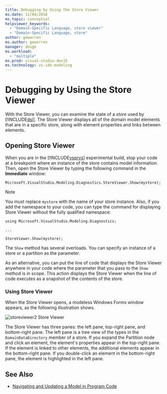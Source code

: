```yaml
---
title: Debugging by Using the Store Viewer
ms.date: 11/04/2016
ms.topic: conceptual
helpviewer_keywords:
  - "Domain-Specific Language, store viewer"
  - "Domain-Specific Language, store"
author: gewarren
ms.author: gewarren
manager: douge
ms.workload:
  - "multiple"
ms.prod: visual-studio-dev15
ms.technology: vs-ide-modeling
---
```

# Debugging by Using the Store Viewer
With the Store Viewer, you can examine the state of a *store* used by [!INCLUDE[dsl](../modeling/includes/dsl_md.md)]. The Store Viewer displays all of the domain model elements that are in a specific store, along with element properties and links between elements.

## Opening Store Viewer
 When you are in the [!INCLUDE[vsprvs](../code-quality/includes/vsprvs_md.md)] experimental build, stop your code at a breakpoint where an instance of the store contains model information. Then, open the Store Viewer by typing the following command in the **Immediate** window:

```
Microsoft.VisualStudio.Modeling.Diagnostics.StoreViewer.Show(mystore);
```

> [!NOTE]
>  You must replace `mystore` with the name of your store instance. Also, if you add the namespace to your code, you can type the command for displaying Store Viewer without the fully qualified namespace:
>
>  `using Microsoft.VisualStudio.Modeling.Diagnostics;`
>
>  `...`
>
>  `StoreViewer.Show(mystore);`

 The `Show` method has several overloads. You can specify an instance of a store or a partition as the parameter.

 As an alternative, you can put the line of code that displays the Store Viewer anywhere in your code where the parameter that you pass to the `Show` method is in scope. This action displays the Store Viewer when the line of code executes as a snapshot of the contents of the store.

### Using Store Viewer
 When the Store Viewer opens, a modeless Windows Forms window appears, as the following illustration shows.

 ![](../modeling/media/storeviewer2.png "storeviewer2")
Store Viewer

 The Store Viewer has three panes: the left pane, top-right pane, and bottom-right pane. The left pane is a tree view of the types in the `DomainDataDirectory` member of a store. If you expand the Partition node and click an element, the element's properties appear in the top-right pane. If the element is linked to other elements, the additional elements appear in the bottom-right pane. If you double-click an element in the bottom-right pane, the element is highlighted in the left pane.

## See Also

- [Navigating and Updating a Model in Program Code](../modeling/navigating-and-updating-a-model-in-program-code.md)